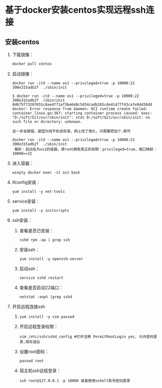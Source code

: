 # 基于docker安装centos实现远程ssh连接

## 安装centos

1. 下载镜像：

   ```dockerfile
   docker pull centos
   ```

   

2. 启动镜像：

   ```shell
   docker run -itd --name os1 --privileged=true -p 10000:22 300e315adb2f  ./sbin/init
   ```

   

   ```wi
   $ docker run -itd --name os1 --privileged=true -p 10000:22 300e315adb2f  /sbin/init
   0d675f73207651c8ae4771af3be648c5d34cadb265cde41477f43cafe94d30dd
   docker: Error response from daemon: OCI runtime create failed: container_linux.go:367: starting container process caused: exec: "D:/soft/Git/usr/sbin/init": stat D:/soft/Git/usr/sbin/init: no such file or directory: unknown.
   
   这一步会报错，是因为找不到该目录，网上找了很久，只需要把加个.即可
   
   docker run -itd --name os1 --privileged=true -p 10000:22 300e315adb2f  ./sbin/init
   	解析：启动名为os1的容器，使root拥有真正的权限：privileged=true，端口映射：10000=>22 
   ```

3. 进入容器：

   ```
   winpty docker exec -it os1 bash
   ```

   

4. ifconfig安装：

   ```
   yum install -y net-tools
   ```

   

5. service安装：

   ```
   yum install -y initscripts
   ```

   

6. ssh安装： 

   1. 查看是否已安装：

      ```
      sshd rpm -qa | grep ssh
      ```

      

   2. 安装ssh：

      ```
      yum install -y openssh-server
      ```

      

   3. 启动ssh：

      ```
      service sshd restart
      ```

      

   4. 查看是否启动22端口：

      ```
      netstat -anpt |grep sshd
      ```

      

7. 开启远程连接ssh

   1. ```
      yum install -y vim passwd
      ```
   
   2. 开启远程登录权限：
   
      ```
      vim /etc/ssh/sshd_config #打开注释 PermitRootLogin yes, 允许密码登录,保存退出
      ```
   
   3. 设置root密码：
   
      ```
      passwd root
      ```
   
   4. 宿主机ssh远程登录：
   
      ```
      ssh root@127.0.0.1 -p 10000 或者使用xshell账号密码登录
      ```
   
      

